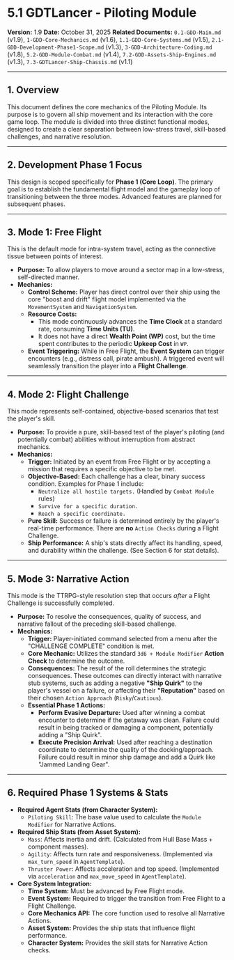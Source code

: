# 5.1 GDTLancer - Piloting Module

**Version:** 1.9
**Date:** October 31, 2025
**Related Documents:** `0.1-GDD-Main.md` (v1.9), `1-GDD-Core-Mechanics.md` (v1.6), `1.1-GDD-Core-Systems.md` (v1.5), `2.1-GDD-Development-Phase1-Scope.md` (v1.3), `3-GDD-Architecture-Coding.md` (v1.8), `5.2-GDD-Module-Combat.md` (v1.4), `7.2-GDD-Assets-Ship-Engines.md` (v1.3), `7.3-GDTLancer-Ship-Chassis.md` (v1.1)

---

## 1. Overview

This document defines the core mechanics of the Piloting Module. Its purpose is to govern all ship movement and its interaction with the core game loop. The module is divided into three distinct functional modes, designed to create a clear separation between low-stress travel, skill-based challenges, and narrative resolution.

---

## 2. Development Phase 1 Focus

This design is scoped specifically for **Phase 1 (Core Loop)**. The primary goal is to establish the fundamental flight model and the gameplay loop of transitioning between the three modes. Advanced features are planned for subsequent phases.

---

## 3. Mode 1: Free Flight

This is the default mode for intra-system travel, acting as the connective tissue between points of interest.

* **Purpose:** To allow players to move around a sector map in a low-stress, self-directed manner.
* **Mechanics:**
    * **Control Scheme:** Player has direct control over their ship using the core "boost and drift" flight model implemented via the `MovementSystem` and `NavigationSystem`.
    * **Resource Costs:**
        * This mode continuously advances the **Time Clock** at a standard rate, consuming **Time Units (TU)**.
        * It does not have a direct **Wealth Point (WP)** cost, but the time spent contributes to the periodic **Upkeep Cost** in `WP`.
    * **Event Triggering:** While in Free Flight, the **Event System** can trigger encounters (e.g., distress call, pirate ambush). A triggered event will seamlessly transition the player into a **Flight Challenge**.

---

## 4. Mode 2: Flight Challenge

This mode represents self-contained, objective-based scenarios that test the player's skill.

* **Purpose:** To provide a pure, skill-based test of the player's piloting (and potentially combat) abilities without interruption from abstract mechanics.
* **Mechanics:**
    * **Trigger:** Initiated by an event from Free Flight or by accepting a mission that requires a specific objective to be met.
    * **Objective-Based:** Each challenge has a clear, binary success condition. Examples for Phase 1 include:
        * `Neutralize all hostile targets.` (Handled by `Combat Module` rules)
        * `Survive for a specific duration.`
        * `Reach a specific coordinate.`
    * **Pure Skill:** Success or failure is determined entirely by the player's real-time performance. There are **no** `Action Checks` during a Flight Challenge.
    * **Ship Performance:** A ship's stats directly affect its handling, speed, and durability within the challenge. (See Section 6 for stat details).

---

## 5. Mode 3: Narrative Action

This mode is the TTRPG-style resolution step that occurs *after* a Flight Challenge is successfully completed.

* **Purpose:** To resolve the consequences, quality of success, and narrative fallout of the preceding skill-based challenge.
* **Mechanics:**
    * **Trigger:** Player-initiated command selected from a menu after the "CHALLENGE COMPLETE" condition is met.
    * **Core Mechanic:** Utilizes the standard `3d6 + Module Modifier` **Action Check** to determine the outcome.
    * **Consequences:** The result of the roll determines the strategic consequences. These outcomes can directly interact with narrative stub systems, such as adding a negative **"Ship Quirk"** to the player's vessel on a failure, or affecting their **"Reputation"** based on their chosen `Action Approach` (`Risky`/`Cautious`).
    * **Essential Phase 1 Actions:**
        * **Perform Evasive Departure:** Used after winning a combat encounter to determine if the getaway was clean. Failure could result in being tracked or damaging a component, potentially adding a "Ship Quirk".
        * **Execute Precision Arrival:** Used after reaching a destination coordinate to determine the quality of the docking/approach. Failure could result in minor ship damage and add a Quirk like "Jammed Landing Gear".

---

## 6. Required Phase 1 Systems & Stats

* **Required Agent Stats (from Character System):**
    * `Piloting Skill`: The base value used to calculate the `Module Modifier` for Narrative Actions.
* **Required Ship Stats (from Asset System):**
    * `Mass`: Affects inertia and drift. (Calculated from Hull Base Mass + component masses).
    * `Agility`: Affects turn rate and responsiveness. (Implemented via `max_turn_speed` in `AgentTemplate`).
    * `Thruster Power`: Affects acceleration and top speed. (Implemented via `acceleration` and `max_move_speed` in `AgentTemplate`).
* **Core System Integration:**
    * **Time System:** Must be advanced by Free Flight mode.
    * **Event System:** Required to trigger the transition from Free Flight to a Flight Challenge.
    * **Core Mechanics API:** The core function used to resolve all Narrative Actions.
    * **Asset System:** Provides the ship stats that influence flight performance.
    * **Character System:** Provides the skill stats for Narrative Action checks.
